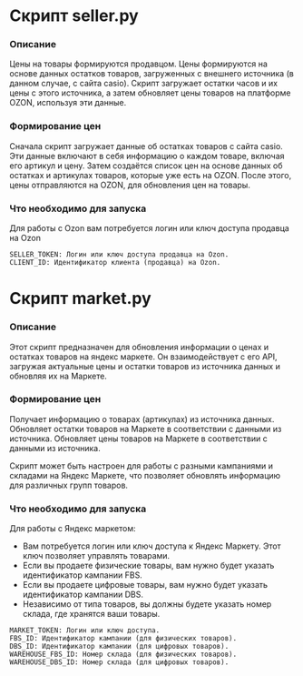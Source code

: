 # Скрипт seller.py

### Описание
Цены на товары формируются продавцом. Цены формируются на основе данных остатков товаров, загруженных с внешнего источника (в данном случае, с сайта casio). Скрипт загружает остатки часов и их цены с этого источника, а затем обновляет цены товаров на платформе OZON, используя эти данные.

### Формирование цен

Сначала скрипт загружает данные об остатках товаров с сайта casio. Эти данные включают в себя информацию о каждом товаре, включая его артикул и цену.
Затем создаётся список цен на основе данных об остатках и артикулах товаров, которые уже есть на OZON.
После этого, цены отправляются на OZON, для обновления цен на товары.

### Что необходимо для запуска
Для работы с Ozon вам потребуется логин или ключ доступа продавца на Ozon
```
SELLER_TOKEN: Логин или ключ доступа продавца на Ozon.
CLIENT_ID: Идентификатор клиента (продавца) на Ozon.
```

# Скрипт market.py

### Описание

Этот скрипт предназначен для обновления информации о ценах и остатках товаров на яндекс маркете. Он взаимодействует с его API, загружая актуальные цены и остатки товаров из источника данных и обновляя их на Маркете.

### Формирование цен

Получает информацию о товарах (артикулах) из источника данных.
Обновляет остатки товаров на Маркете в соответствии с данными из источника.
Обновляет цены товаров на Маркете в соответствии с данными из источника.

Скрипт может быть настроен для работы с разными кампаниями и складами на Яндекс Маркете, что позволяет обновлять информацию для различных групп товаров.

### Что необходимо для запуска

Для работы с Яндекс маркетом:
* Вам потребуется логин или ключ доступа к Яндекс Маркету. Этот ключ позволяет управлять товарами.
* Если вы продаете физические товары, вам нужно будет указать идентификатор кампании FBS.
* Если вы продаете цифровые товары, вам нужно будет указать идентификатор кампании DBS.
* Независимо от типа товаров, вы должны будете указать номер склада, где хранятся ваши товары.

```
MARKET_TOKEN: Логин или ключ доступа.
FBS_ID: Идентификатор кампании (для физических товаров).
DBS_ID: Идентификатор кампании (для цифровых товаров).
WAREHOUSE_FBS_ID: Номер склада (для физических товаров).
WAREHOUSE_DBS_ID: Номер склада (для цифровых товаров).
```